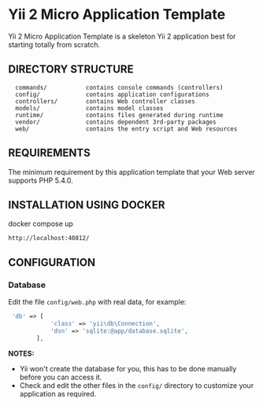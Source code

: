 Yii 2 Micro Application Template
================================

Yii 2 Micro Application Template is a skeleton Yii 2 application best for
starting totally from scratch.


DIRECTORY STRUCTURE
-------------------

      commands/           contains console commands (controllers)
      config/             contains application configurations
      controllers/        contains Web controller classes
      models/             contains model classes
      runtime/            contains files generated during runtime
      vendor/             contains dependent 3rd-party packages
      web/                contains the entry script and Web resources



REQUIREMENTS
------------

The minimum requirement by this application template that your Web server supports PHP 5.4.0.


INSTALLATION USING DOCKER
------------

docker compose up

~~~
http://localhost:40812/
~~~


CONFIGURATION
-------------

### Database

Edit the file `config/web.php` with real data, for example:

```php
 'db' => [
            'class' => 'yii\db\Connection',
            'dsn' => 'sqlite:@app/database.sqlite',
        ],
```

**NOTES:**
- Yii won't create the database for you, this has to be done manually before you can access it.
- Check and edit the other files in the `config/` directory to customize your application as required.
